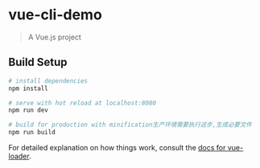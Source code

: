 # vue-cli-demo

> A Vue.js project

## Build Setup

``` bash
# install dependencies
npm install

# serve with hot reload at localhost:8080
npm run dev

# build for production with minification生产环境需要执行这步,生成必要文件
npm run build
```

For detailed explanation on how things work, consult the [docs for vue-loader](http://vuejs.github.io/vue-loader).
